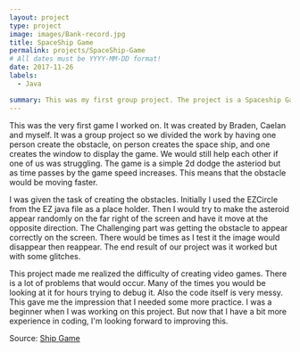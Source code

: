 ```yaml
---
layout: project
type: project
image: images/Bank-record.jpg
title: SpaceShip Game
permalink: projects/SpaceShip-Game
# All dates must be YYYY-MM-DD format!
date: 2017-11-26
labels:
  - Java

summary: This was my first group project. The project is a Spaceship Game implemented in Java. It was implemented by using Eclipse and the given EZ java file to implement the game.
---
```


This was the very first game I worked on. It was created by Braden, Caelan and myself. It was a group project so we divided the work by having one person create the obstacle, on person creates the space ship, and one creates the window to display the game. We would still help each other if one of us was struggling. The game is a simple 2d dodge the asteriod but as time passes by the game speed increases. This means that the obstacle would be moving faster.

I was given the task of creating the obstacles. Initially I used the EZCircle from the EZ java file as a place holder. Then I would try to make the asteroid appear randomly on the far right of the screen and have it move at the opposite direction. The Challenging part was getting the obstacle to appear correctly on the screen. There would be times as I test it the image would disappear then reappear. The end result of our project was it worked but with some glitches.

This project made me realized the difficulty of creating video games. There is a lot of problems that would occur. Many of the times you would be looking at it for hours trying to debug it. Also the code itself is very messy. This gave me the impression that I needed some more practice. I was a beginner when I was working on this project. But now that I have a bit more experience in coding, I'm looking forward to improving this.

Source: <a href="https://github.com/buccatm/Java-Game3"><i class="large github icon"></i>Ship Game</a>
